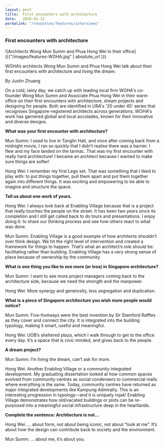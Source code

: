 ```yaml
---
layout: post
title:  First encounters with architecture
date:   2018-01-12
permalink: "/resources/features/interviews"
---
```


### **First encounters with architecture**

![Architects Wong Mun Summ and Phua Hong Wei in their office]({{"/images/features-WOHA.jpg" | absolute_url }})

WOHA’s architects Wong Mun Summ and Phua Hong Wei talk about their first encounters with architecture and living the dream.

By Justin Zhuang

On a cold, rainy day, we catch up with leading local firm WOHA's co-founder Wong Mun Summ and Associate Phua Hong Wei in their warm office on their first encounters with architecture, dream projects and designing for people. Both are identified in URA's '20 under 45' series that recognises Singapore-registered architects across generations. WOHA's work has garnered global and local accolades, known for their innovative and diverse designs.

**What was your first encounter with architecture?** 

Mun Summ: I used to live in Tanglin Halt, and once after coming back from a midnight movie, I ran so quickly that I didn’t realise there was a barrier. I flew and my face landed on the tarmac. That was my first encounter with really hard architecture! I became an architect because I wanted to make sure things are softer! 

Hong Wei: I remember my first Lego set. That was something that I liked to play with: to put things together, pull them apart and put them together again into different things. It was exciting and empowering to be able to imagine and structure the space. 

**Tell us about one work of yours.**

Hong Wei: I always look back at Enabling Village because that is a project that really touches the people on the street. It has been two years since its completion and I still get called back to do tours and presentations. I enjoy doing it: to share our thinking process and see how others react to what was done. 

Mun Summ: Enabling Village is a good example of how architects shouldn’t over think design. We hit the right level of intervention and created a framework for things to happen. That’s what an architect’s role should be: facilitating rather than building. Enabling Village has a very strong sense of place because of ownership by the community. 

**What is one thing you like to see more (or less) in Singapore architecture?**

Mun Summ: I want to see more project managers coming back to the architecture side, because we need the strength and the manpower. 

Hong Wei: More synergy and generosity, less segregation and duplication.

**What is a piece of Singapore architecture you wish more people would notice?** 

Mun Summ:  Five-footways were the best invention by Sir Stamford Raffles as they cover and connect the city. It is integrated into the building typology, making it smart, useful and meaningful. 

Hong Wei: UOB’s sheltered plaza, which I walk through to get to the office every day. It’s a space that is civic minded, and gives back to the people. 

**A dream project?**

Mun Summ: I’m living the dream, can’t ask for more. 

Hong Wei: Another Enabling Village or a community integrated development. My graduating dissertation looked at how common spaces evolved from community centres as social condensers to commercial malls where everything is the same. Today, community centres have returned as major integrated developments like Kampung Admiralty. This is an interesting progression in typology—and it is uniquely rojak! Enabling Village demonstrates how old/vacated buildings or plots can be re-purposed into a meaningful social infrastructure deep in the heartlands. 

**Complete the sentence: Architecture is not…**

Hong Wei: … about form, not about being iconic, not about “look at me”. It’s about how the design can contribute back to society and the environment. 

Mun Summ: … about me, it’s about you. 

